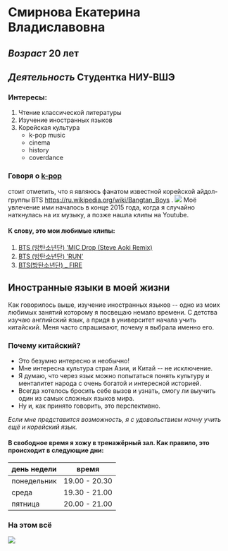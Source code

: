 # **Смирнова Екатерина Владиславовна**
## *Возраст* 20 лет
## *Деятельность* Студентка НИУ-ВШЭ
### Интересы: 
1. Чтение классической литературы
2. Изучение иностранных языков
3. Корейская культура
    + k-pop music
    + cinema
    + history
    + coverdance
### Говоря о [k-pop](https://ru.wikipedia.org/wiki/K-pop)
стоит отметить, что я являюсь фанатом известной корейской айдол-группы BTS <https://ru.wikipedia.org/wiki/Bangtan_Boys> .
![](https://upload.wikimedia.org/wikipedia/commons/0/05/BTS_at_the_31st_Golden_Disk_Awards.jpg)
Моё увлечение ими началось в конце 2015 года, когда я случайно наткнулась на их музыку, а позже нашла клипы на Youtube.
#### __К слову, это мои любимые клипы:__
1. [BTS (방탄소년단) 'MIC Drop (Steve Aoki Remix)](https://youtu.be/kTlv5_Bs8aw)
2. [BTS (방탄소년단) 'RUN'](https://youtu.be/wKysONrSmew)
3. [BTS(방탄소년단) _ FIRE](https://youtu.be/ALj5MKjy2BU)
## Иностранные языки в моей жизни
Как говорилось выше, изучение иностранных языков -- одно из моих любимых занятий которому я посвещаю немало времени. 
С детства изучаю английский язык, а придя в университет начала учить китайский. Меня часто спрашивают, почему я выбрала именно его. 
### Почему китайский?
+ Это безумно интересно и необычно!
+ Мне интересна культура стран Азии, и Китай -- не исключение.
+ Я думаю, что через язык можно попытаться понять культуру и менталитет народа с очень богатой и интересной историей.
+ Всегда хотелось бросить себе вызов и узнать, смогу ли выучить один из самых сложных языков мира.
+ Ну и, как принято говорить, это перспективно.

*Если мне представится возможность, я с удовольствием начну учить ещё и корейский язык.*
#### В свободное время я хожу в тренажёрный зал. Как правило, это происходит в следующие дни:
 день недели|время
 ---|:---:
 понедельник| 19.00 - 20.30
 среда| 19.30 - 21.00
 пятница| 20.00 - 21.00
 
### На этом всё 
![](https://upload.wikimedia.org/wikipedia/commons/8/85/Smiley.svg)
